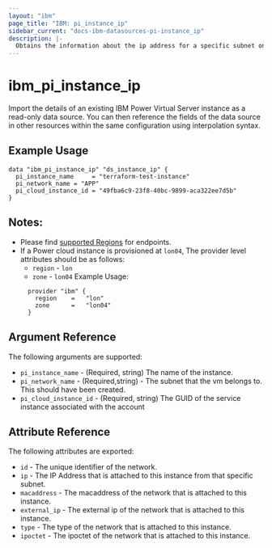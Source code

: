 ```yaml
---
layout: "ibm"
page_title: "IBM: pi_instance_ip"
sidebar_current: "docs-ibm-datasources-pi-instance_ip"
description: |-
  Obtains the information about the ip address for a specific subnet on an instance.
---
```


# ibm\_pi_instance_ip

Import the details of an existing IBM Power Virtual Server instance as a read-only data source. You can then reference the fields of the data source in other resources within the same configuration using interpolation syntax.

## Example Usage

```hcl
data "ibm_pi_instance_ip" "ds_instance_ip" {
  pi_instance_name     = "terraform-test-instance"
  pi_network_name = "APP"
  pi_cloud_instance_id = "49fba6c9-23f8-40bc-9899-aca322ee7d5b"
}
```
## Notes:
* Please find [supported Regions](https://cloud.ibm.com/apidocs/power-cloud#endpoint) for endpoints.
* If a Power cloud instance is provisioned at `lon04`, The provider level attributes should be as follows:
  * `region` - `lon`
  * `zone` - `lon04`
  Example Usage:
  ```hcl
    provider "ibm" {
      region    =   "lon"
      zone      =   "lon04"
    }
  ```
## Argument Reference

The following arguments are supported:

* `pi_instance_name` - (Required, string) The name of the instance.
* `pi_network_name` - (Required,string) - The subnet that the vm belongs to. This should have been created.
* `pi_cloud_instance_id` - (Required, string) The GUID of the service instance associated with the account

## Attribute Reference

The following attributes are exported:

* `id` - The unique identifier of the network.
* `ip` - The IP Address that is attached to this instance from that specific subnet. 
* `macaddress` - The macaddress of the network that is attached to this instance.
* `external_ip` - The external ip of the network that is attached to this instance. 
* `type` - The type of the network that is attached to this instance.
* `ipoctet` - The ipoctet of the network that is attached to this instance.